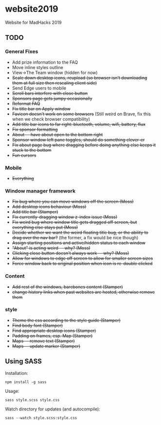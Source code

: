 # website2019
Website for MadHacks 2019

## TODO

### General Fixes
* Add prize information to the FAQ
* Move inline styles outline
* View->The Team window (hidden for now)
* ~~Scale down desktop icons, reupload (so browser isn't downloading them at full size then rescaling client side)~~
* Send Edge users to mobile
* ~~Scroll bars interfere with close button~~
* ~~Sponsors page gets jumpy occasionally~~
* ~~Reformat FAQ~~
* ~~Fix title bar on Apply window~~
* ~~Favicon doesn't work on some browsers~~ (Still weird on Brave, fix this when we check browser compatibility)
* ~~Add title bar icons to far right: bluetooth, volume, wifi, battery, flux~~
* ~~Fix sponsor formatting~~
* ~~About -- have about open to the bottom right~~
* ~~Sponsor window left pane toggles, should do something clever-er~~
* ~~Fix about page bug where dragging before doing anything else keeps it stuck to the bottom~~
* ~~Fun cursors~~

### Mobile
* ~~Everything~~

### Window manager framework
* ~~Fix bug where you can move windows off the screen (Moss)~~
* ~~Add desktop icons behaviour (Moss)~~
* ~~Add title bar (Stamper)~~
* ~~Fix currently-dragging window z-index issue (Moss)~~
* ~~Fix weird bug where window title gets dragged off screen, but everything else stays put (Moss)~~
* ~~Decide whether we want the weird floating title bug, or the ability to drag over the nav bar?~~ (the former, a fix would be nice though)
* ~~Assign starting positions and active/hidden status to each window~~
* ~~"About" is acting weird -- why? (Moss)~~
* ~~Clicking close button doesn't always work -- why? (Moss)~~
* ~~Allow for windows to edge off screen to allow for smaller screen sizes~~
* ~~Force window back to original position when icon is re-double clicked~~

### Content
* ~~Add rest of the windows, barebones content (Stamper)~~
* ~~change history links when past websites are hosted, otherwise remove them~~

### style
* ~~Theme the css according to the style guide (Stamper)~~
* ~~Find body font (Stamper)~~
* ~~Find appropriate desktop icons (Stamper)~~
* ~~Padding on frames, esp. Map (Stamper)~~
* ~~Maps -- remove text (Stamper)~~
* ~~Maps -- update marker (Stamper)~~

## Using SASS
Installation:
```
npm install -g sass
```

Usage:
```
sass style.scss style.css
```

Watch directory for updates (and autocompile):
```
sass --watch style.scss:style.css
```
